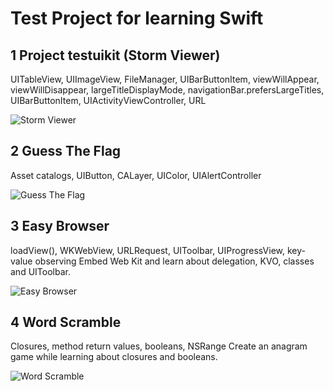 # Test Project for learning Swift

## 1 Project testuikit (Storm Viewer)

UITableView, UIImageView, FileManager, UIBarButtonItem, viewWillAppear, viewWillDisappear, largeTitleDisplayMode, navigationBar.prefersLargeTitles, UIBarButtonItem, UIActivityViewController, URL

![Storm Viewer](https://psv4.userapi.com/c537232/u1845377/docs/d18/5dabddcdfee9/storm_viewer.gif)

## 2 Guess The Flag 

Asset catalogs, UIButton, CALayer, UIColor, UIAlertController

![Guess The Flag](https://psv4.userapi.com/c536436/u1845377/docs/d28/808e2a66d37b/guessTheFlag.gif)


## 3 Easy Browser

loadView(), WKWebView, URLRequest, UIToolbar, UIProgressView, key-value observing
Embed Web Kit and learn about delegation, KVO, classes and UIToolbar.

![Easy Browser](https://psv4.userapi.com/c505536/u1845377/docs/d49/3a7d2a57aa87/Easu_Browser1.gif)

## 4 Word Scramble

Closures, method return values, booleans, NSRange
Create an anagram game while learning about closures and booleans.

![Word Scramble](https://psv4.userapi.com/c520036/u1845377/docs/d22/707ec7d87eda/word_Scramble.gif)

